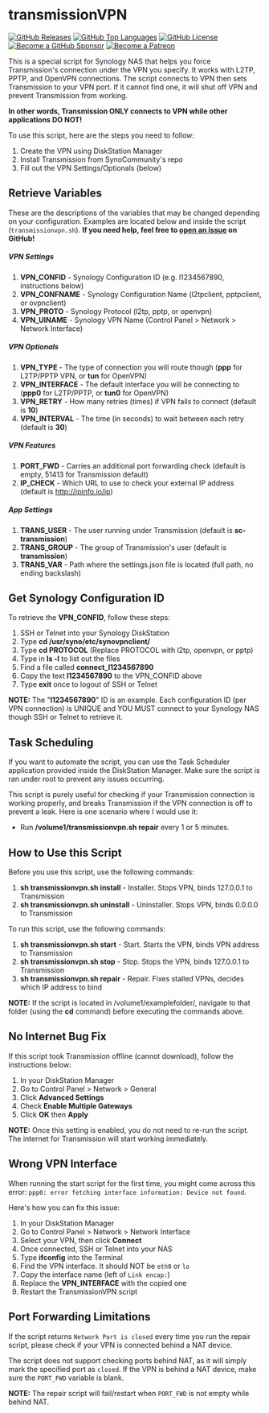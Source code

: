 transmissionVPN
================

[![GitHub Releases](https://img.shields.io/github/v/release/mrjackyliang/transmissionVPN?style=flat-square&color=blue&sort=semver)](https://github.com/mrjackyliang/transmissionVPN/releases)
[![GitHub Top Languages](https://img.shields.io/github/languages/top/mrjackyliang/transmissionVPN?style=flat-square&color=success)](https://github.com/mrjackyliang/transmissionVPN)
[![GitHub License](https://img.shields.io/github/license/mrjackyliang/transmissionVPN?style=flat-square&color=yellow)](https://github.com/mrjackyliang/transmissionVPN/blob/master/LICENSE)
[![Become a GitHub Sponsor](https://img.shields.io/badge/sponsor-github-black?style=flat-square&color=orange)](https://github.com/sponsors/mrjackyliang)
[![Become a Patreon](https://img.shields.io/badge/donate-patreon-orange?style=flat-square&color=red)](https://www.patreon.com/mrjackyliang)

This is a special script for Synology NAS that helps you force Transmission's connection under the VPN you specify. It works with L2TP, PPTP, and OpenVPN connections. The script connects to VPN then sets Transmission to your VPN port. If it cannot find one, it will shut off VPN and prevent Transmission from working.

__In other words, Transmission ONLY connects to VPN while other applications DO NOT!__

To use this script, here are the steps you need to follow:
1. Create the VPN using DiskStation Manager
2. Install Transmission from SynoCommunity's repo
3. Fill out the VPN Settings/Optionals (below)

## Retrieve Variables
These are the descriptions of the variables that may be changed depending on your configuration. Examples are located below and inside the script (`transmissionvpn.sh`). __If you need help, feel free to [open an issue](https://github.com/mrjackyliang/transmissionVPN/issues/new/choose) on GitHub!__

##### VPN Settings
1. __VPN_CONFID__ - Synology Configuration ID (e.g. l1234567890, instructions below)
2. __VPN_CONFNAME__ - Synology Configuration Name (l2tpclient, pptpclient, or ovpnclient)
3. __VPN_PROTO__ - Synology Protocol (l2tp, pptp, or openvpn)
4. __VPN_UINAME__ - Synology VPN Name (Control Panel > Network > Network Interface)

##### VPN Optionals
1. __VPN_TYPE__ - The type of connection you will route though (__ppp__ for L2TP/PPTP VPN, or __tun__ for OpenVPN)
2. __VPN_INTERFACE__ - The default interface you will be connecting to (__ppp0__ for L2TP/PPTP, or __tun0__ for OpenVPN)
3. __VPN_RETRY__ - How many retries (times) if VPN fails to connect (default is __10__)
4. __VPN_INTERVAL__ - The time (in seconds) to wait between each retry (default is __30__)

##### VPN Features
1. __PORT_FWD__ - Carries an additional port forwarding check (default is empty, 51413 for Transmission default)
2. __IP_CHECK__ - Which URL to use to check your external IP address (default is http://ipinfo.io/ip)

##### App Settings
1. __TRANS_USER__ - The user running under Transmission (default is __sc-transmission__)
2. __TRANS_GROUP__ - The group of Transmission's user (default is __transmission__)
3. __TRANS_VAR__ - Path where the settings.json file is located (full path, no ending backslash)

## Get Synology Configuration ID
To retrieve the __VPN_CONFID__, follow these steps:

1. SSH or Telnet into your Synology DiskStation
2. Type __cd /usr/syno/etc/synovpnclient/__
3. Type __cd PROTOCOL__ (Replace PROTOCOL with l2tp, openvpn, or pptp)
4. Type in __ls -l__ to list out the files
5. Find a file called __connect_l1234567890__
6. Copy the text __l1234567890__ to the VPN_CONFID above
7. Type __exit__ once to logout of SSH or Telnet

__NOTE:__ The "__l1234567890__" ID is an example. Each configuration ID (per VPN connection) is UNIQUE and YOU MUST connect to your Synology NAS though SSH or Telnet to retrieve it.

## Task Scheduling
If you want to automate the script, you can use the Task Scheduler application provided inside the DiskStation Manager. Make sure the script is ran under root to prevent any issues occurring.

This script is purely useful for checking if your Transmission connection is working properly, and breaks Transmission if the VPN connection is off to prevent a leak. Here is one scenario where I would use it:

* Run __/volume1/transmissionvpn.sh repair__ every 1 or 5 minutes.

## How to Use this Script
Before you use this script, use the following commands:
1. __sh transmissionvpn.sh install__ - Installer. Stops VPN, binds 127.0.0.1 to Transmission
2. __sh transmissionvpn.sh uninstall__ - Uninstaller. Stops VPN, binds 0.0.0.0 to Transmission

To run this script, use the following commands:
1. __sh transmissionvpn.sh start__ - Start. Starts the VPN, binds VPN address to Transmission
2. __sh transmissionvpn.sh stop__ - Stop. Stops the VPN, binds 127.0.0.1 to Transmission
3. __sh transmissionvpn.sh repair__ - Repair. Fixes stalled VPNs, decides which IP address to bind

__NOTE:__ If the script is located in /volume1/examplefolder/, navigate to that folder (using the __cd__ command) before executing the commands above.

## No Internet Bug Fix
If this script took Transmission offline (cannot download), follow the instructions below:
1. In your DiskStation Manager
2. Go to Control Panel > Network > General
3. Click __Advanced Settings__
4. Check __Enable Multiple Gateways__
5. Click __OK__ then __Apply__

__NOTE:__ Once this setting is enabled, you do not need to re-run the script. The internet for Transmission will start working immediately.

## Wrong VPN Interface
When running the start script for the first time, you might come across this error: `ppp0: error fetching interface information: Device not found`.

Here's how you can fix this issue:
1. In your DiskStation Manager
2. Go to Control Panel > Network > Network Interface
3. Select your VPN, then click __Connect__
4. Once connected, SSH or Telnet into your NAS
5. Type __ifconfig__ into the Terminal
6. Find the VPN interface. It should NOT be `eth0` or `lo`
7. Copy the interface name (left of `Link encap:`)
8. Replace the __VPN_INTERFACE__ with the copied one
9. Restart the TransmissionVPN script

## Port Forwarding Limitations
If the script returns `Network Port is closed` every time you run the repair script, please check if your VPN is connected behind a NAT device.

The script does not support checking ports behind NAT, as it will simply mark the specified port as `closed`. If the VPN is behind a NAT device, make sure the `PORT_FWD` variable is blank.

__NOTE:__ The repair script will fail/restart when `PORT_FWD` is not empty while behind NAT.
